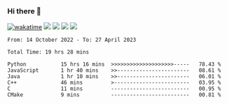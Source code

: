 ### Hi there 👋
[![wakatime](https://wakatime.com/badge/user/368879df-dc38-4b1a-86c4-8a2054a0e074.svg)](https://wakatime.com/@368879df-dc38-4b1a-86c4-8a2054a0e074)
<img src="https://img.shields.io/badge/Windows-0078D6?style=flat&logo=Windows&logoColor=white">
<img src="https://img.shields.io/badge/IntelliJ_IDEA-000000.svg?style=flat&logo=IntelliJ-IDEA&logoColor=white">
<img src="https://img.shields.io/badge/Visual_Studio_Code-007ACC?style=flat&logo=Visual-Studio-Code&logoColor=white">
<img src="https://img.shields.io/badge/Discord-5865F2?label=kano%233578&style=flat&logo=discord&logoColor=white">
<br>


<!--START_SECTION:waka-->

```text
From: 14 October 2022 - To: 27 April 2023

Total Time: 19 hrs 28 mins

Python           15 hrs 16 mins  >>>>>>>>>>>>>>>>>>>>-----   78.43 %
JavaScript       1 hr 40 mins    >>-----------------------   08.61 %
Java             1 hr 10 mins    >>-----------------------   06.01 %
C++              46 mins         >------------------------   03.95 %
C                11 mins         -------------------------   00.95 %
CMake            9 mins          -------------------------   00.81 %
```

<!--END_SECTION:waka-->
